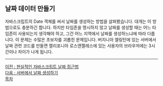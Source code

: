## 날짜 데이터 만들기
자바스크립트의 Date 객체를 써서 날짜를 생성하는 방법을 살펴봤습니다. 대개는 이 방법으로도 충분하긴 합니다. 하지만 타임존을 명시하지 않고 날짜를 생성할 때는 어느 타임존이 사용되는지 생각해야 하고, 그건 어느 지역에서 날짜를 생성하느냐에 따라 다릅니다. 이 문제는 수많은 초보자를 괴롭힌 문제입니다. 버지니아 앨링턴에 있는 서버에서 날짜 관련 코드를 만들면 캘리포니아 로스앤젤레스에 있는 사용자의 브라우저에는 3시간이나 차이가 나게 됩니다.

***
[이전 : 현실적인 자바스크립트 날짜 접근법](15.4.md) <br/>
[다음 : 서버에서 날짜 생성하기](15.5.1.md) <br/>
[목차](../progressCheck.md)